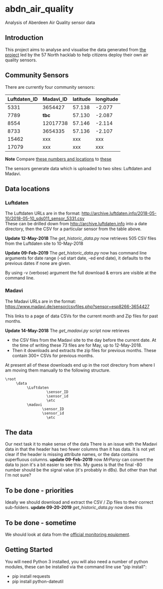 # abdn_air_quality
Analysis of Aberdeen Air Quality sensor data

## Introduction 
This project aims to analyse and visualise the data generated from [the project](https://wiki.57north.org.uk/index.php/Projects:Air_Quality_Monitor) led by the 57 North hacklab to help citizens deploy their own air quality sensors. 


## Community Sensors 
There are currently four community sensors:  

| Luftdaten_ID | Madavi_ID |latitude| longitude|
| :------ |:----------|:--------|:--------|
| 5331    | 3654427   |57.138  |-2.077   |
| 7789    | **tbc**   |57.130  |-2.087   |
| 8554    | 12017738  |57.146  |-2.114   |
| 8733    | 3654335   |57.136  |-2.107   |
| 15462   |  xxx  | xxx  |  xxx |
| 17079   |  xxx  | xxx  | xxx  |

**Note** Compare [these numbers and locations](http://deutschland.maps.luftdaten.info/#12/57.1357/-2.0001) to [these](https://www.madavi.de/sensor/feinstaub-map-dht/#12/57.1450/-2.0479)


The sensors generate data which is uploaded to two sites: Luftdaten and Madavi. 

## Data locations

### Luftdaten

The Luftdaten URLs are in the format: http://archive.luftdaten.info/2018-05-10/2018-05-10_sds011_sensor_5331.csv  
These can be drilled down from http://archive.luftdaten.info into a date directory, then the CSV for a particular sensor from the table above. 

**Update 12-May-2018** The *get_historic_data.py* now retrieves 505 CSV files from the Luftdaten site to 10-May-2018

**Update 09-Feb-2019** The *get_historic_data.py* now has command line arguments for date range (-sd start date, -ed end date), it defaults to the previous dates if none are given. 

By using -v (verbose) argument the full download & errors are visible at the command line.

### Madavi

The Madavi URLs are in the format: https://www.madavi.de/sensor/csvfiles.php?sensor=esp8266-3654427  

This links to a page of data CSVs for the current month and Zip files for past months.  

**Update 14-May-2018** 
The *get_madavi.py* script now retrieves 
* the CSV files from the Madavi site to the day before the current date. At the time of writing these 73 files are for May, up to 12-May-2018.
* Then it downloads and extracts the zip files for previous months. These contain 300+ CSVs for previous months.

At present all of these downloads end up in the root directory from where I am moving them manually to the following structure.

```
\root
     \data
          \Luftdaten
                   \sensor_ID
                   \sensor_id
                   \etc
          \madavi
                 \sensor_ID
                 \sensor_id
                   \etc

```

## The data

Our next task it to make sense of the data
There is an issue with the Madavi data in that the header has two fewer columns than it has data. It is not yet clear if the header is missing attribute names, or the data contains superfluous columns. 
**update 09-Feb-2019** now *MrParsy* can convert the data to json it's a bit easier to see this. My guess is that the final -80 number should be the signal value (it's probably in dBs). But other than that I'm not sure?

## To be done - priorities
Ideally we should download and extract the CSV / Zip files to their correct sub-folders.
**update 09-20-2019** *get_historic_data.py* now does this

## To be done - sometime
We should look at data from the [official monitoring equipment](http://www.scottishairquality.co.uk/latest/site-info.php?site_id=ABD0&view=latest).

## Getting Started

You will need Python 3 installed, you will also need a number of python modules, these can be installed via the command line use "pip install":
* pip install requests
* pip install python-dateutil

